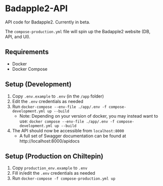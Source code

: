 # Badapple2-API
API code for Badapple2. Currently in beta. 

The `compose-production.yml` file will spin up the Badapple2 website (DB, API, and UI). 

## Requirements

* Docker
* Docker Compose

## Setup (Development)
1. Copy `.env.example` to `.env` (in the `/app` folder)
2. Edit the `.env` credentials as needed
3. Run `docker-compose --env-file ./app/.env -f compose-development.yml up --build`
    * Note: Depending on your version of docker, you may instead want to use: `docker compose --env-file ./app/.env -f compose-development.yml up --build`
4. The API should now be accessible from `localhost:8000`
   * A full set of Swagger documentation can be found at http://localhost:8000/apidocs

## Setup (Production on Chiltepin)
1. Copy `production_env.example` to `.env`
2. Fill in/edit the `.env` credentials as needed
3. Run `docker-compose -f compose-production.yml up`

